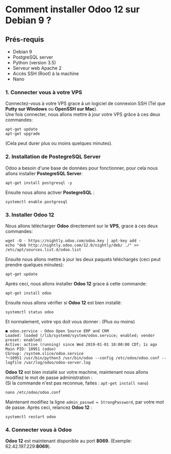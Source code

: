 # Comment installer Odoo 12 sur Debian 9 ?


## Prés-requis
- Debian 9
- PostgreSQL server
- Python (version 3.5)
- Serveur web Apache 2
- Accès SSH (Root) à la machine
- Nano


### 1. Connecter vous à votre VPS

Connectez-vous à votre VPS grace à un logiciel de connexion SSH (Tel que **Putty sur Windows** ou **OpenSSH sur Mac**).<br>
Une fois connecter, nous allons mettre à jour votre VPS grâce à ces deux commandes:<br>
```
apt-get update
apt-get upgrade
``` 
(Cela peut durer plus ou moins quelques minutes).

### 2. Installation de PostegreSQL Server
Odoo a besoin d'une base de données pour fonctionner, pour cela nous allons installer **PostegreSQL Server**:<br>
```
apt-get install postgresql -y
```
Ensuite nous allons activer **PostegreSQL** :
```
systemctl enable postgresql
```

### 3. Installer Odoo 12

Nous allons télécharger **Odoo** directement sur le **VPS**, grace à ces deux commandes:
```
wget -O - https://nightly.odoo.com/odoo.key | apt-key add -
echo "deb http://nightly.odoo.com/12.0/nightly/deb/ ./" >> /etc/apt/sources.list.d/odoo.list
```

Ensuite nous allons mettre à jour les deux paquets téléchargés (ceci peut prendre quelques minutes):
```
apt-get update
```
Après ceci, nous allons installer **Odoo 12** grace à cette commande:
```
apt-get install odoo
```
Ensuite nous allons vérifier si **Odoo 12** est bien installé:
```
systemctl status odoo
```
Et normalement, votre vps doit vous donner : (Plus ou moins)
```
● odoo.service - Odoo Open Source ERP and CRM
Loaded: loaded (/lib/systemd/system/odoo.service; enabled; vendor preset: enabled)
Active: active (running) since Wed 2019-01-01 10:00:00 CDT; 1s ago
Main PID: 10951 (odoo)
CGroup: /system.slice/odoo.service
└─10951 /usr/bin/python3 /usr/bin/odoo --config /etc/odoo/odoo.conf --logfile /var/log/odoo/odoo-server.log
```
**Odoo 12** est bien installé sur votre machine, maintenant nous allons modifiez le mot de passe administration :<br> (Si la commande n'est pas reconnue, faites : ```apt-get install nano```)
```
nano /etc/odoo/odoo.conf
```
Maintenant modifiez la ligne ```admin_passwd = StrongPassword```, par votre mot de passe.
Après ceci, relancez **Odoo 12** :
```
systemctl restart odoo
```

### 4. Connecter vous à Odoo
**Odoo 12** est maintenant disponible au port **8069**. (Exemple: 62.42.197.229:**8069**).

